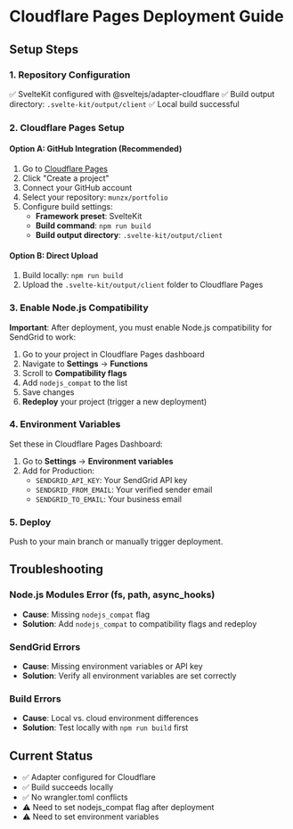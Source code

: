 # Cloudflare Pages Deployment Guide

## Setup Steps

### 1. Repository Configuration
✅ SvelteKit configured with @sveltejs/adapter-cloudflare
✅ Build output directory: `.svelte-kit/output/client`
✅ Local build successful

### 2. Cloudflare Pages Setup

#### Option A: GitHub Integration (Recommended)
1. Go to [Cloudflare Pages](https://pages.cloudflare.com/)
2. Click "Create a project"
3. Connect your GitHub account
4. Select your repository: `munzx/portfolio`
5. Configure build settings:
   - **Framework preset**: SvelteKit
   - **Build command**: `npm run build`
   - **Build output directory**: `.svelte-kit/output/client`

#### Option B: Direct Upload
1. Build locally: `npm run build`
2. Upload the `.svelte-kit/output/client` folder to Cloudflare Pages

### 3. Enable Node.js Compatibility

**Important**: After deployment, you must enable Node.js compatibility for SendGrid to work:

1. Go to your project in Cloudflare Pages dashboard
2. Navigate to **Settings** → **Functions**
3. Scroll to **Compatibility flags**
4. Add `nodejs_compat` to the list
5. Save changes
6. **Redeploy** your project (trigger a new deployment)

### 4. Environment Variables

Set these in Cloudflare Pages Dashboard:
1. Go to **Settings** → **Environment variables**
2. Add for Production:
   - `SENDGRID_API_KEY`: Your SendGrid API key
   - `SENDGRID_FROM_EMAIL`: Your verified sender email
   - `SENDGRID_TO_EMAIL`: Your business email

### 5. Deploy

Push to your main branch or manually trigger deployment.

## Troubleshooting

### Node.js Modules Error (fs, path, async_hooks)
- **Cause**: Missing `nodejs_compat` flag
- **Solution**: Add `nodejs_compat` to compatibility flags and redeploy

### SendGrid Errors
- **Cause**: Missing environment variables or API key
- **Solution**: Verify all environment variables are set correctly

### Build Errors
- **Cause**: Local vs. cloud environment differences
- **Solution**: Test locally with `npm run build` first

## Current Status
- ✅ Adapter configured for Cloudflare
- ✅ Build succeeds locally
- ✅ No wrangler.toml conflicts
- ⚠️ Need to set nodejs_compat flag after deployment
- ⚠️ Need to set environment variables
